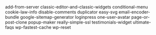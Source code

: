 add-from-server
classic-editor-and-classic-widgets
conditional-menu
cookie-law-info
disable-comments
duplicator
easy-svg
email-encoder-bundle
google-sitemap-generator
loginpress
one-user-avatar
page-or-post-clone
popup-maker
really-simple-ssl
testimonials-widget
ultimate-faqs
wp-fastest-cache
wp-reset
